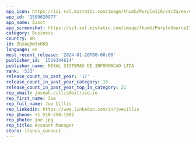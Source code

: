 ```yaml
---
app_icon: https://is1-ssl.mzstatic.com/image/thumb/Purple116/v4/2a/ee/ed/2aeeed4f-e2bc-f8fe-a9f3-6044e03ea807/AppIcon-0-0-1x_U007emarketing-0-5-0-0-85-220.png/1024x1024bb.png
app_id: '1599620977'
app_name: Sisct
app_screenshot: https://is1-ssl.mzstatic.com/image/thumb/PurpleSource116/v4/ef/3f/5a/ef3f5a37-fae1-585c-3484-52a07af281b7/fc09aa3f-4c65-440c-a680-bca3123961ce_Simulator_Screen_Shot_-_iPhone_12_Pro_Max_-_2021-12-09_at_20.18.29.png/1284x2778bb.png
category: Business
country: BR
id: ZnzAq0m3eUKQ
language: en
most_recent_release: '2024-01-26T00:00:00'
publisher_id: '1529344614'
publisher_name: NEXAL SISTEMAS DE INFORMACAO LTDA
rank: '533'
release_count_in_past_year: '17'
release_count_in_past_year_category: 16
release_count_in_past_year_top_in_category: 21
rep_email: joseph.cillis@bitrise.io
rep_first_name: Joe
rep_full_name: Joe Cillis
rep_linkedin: https://www.linkedin.com/in/joecillis
rep_phone: +1 518-258-1902
rep_photo: joe.jpg
rep_title: Account Manager
store: itunes_connect
---
```

